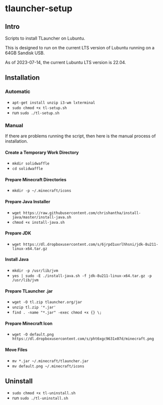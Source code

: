 # tlauncher-setup

## Intro 
Scripts to install TLauncher on Lubuntu. 

This is designed to run on the current LTS version of Lubuntu running on a 64GB Sandisk USB. 

As of 2023-07-14,  the current Lubuntu LTS version is 22.04.

## Installation
### Automatic 
- `apt-get install unzip i3-wm lxterminal`
- `sudo chmod +x tl-setup.sh`
- run `sudo ./tl-setup.sh`

### Manual
If there are problems running the script, then here is the manual process of installation.

#### Create a Temporary Work Directory
- `mkdir solidwaffle`
- `cd solidwaffle`

#### Prepare Minecraft Directories
- `mkdir -p ~/.minecraft/icons`

#### Prepare Java Installer
- `wget https://raw.githubusercontent.com/chrishantha/install-java/master/install-java.sh`
- `chmod +x install-java.sh`

#### Prepare JDK
- `wget https://dl.dropboxusercontent.com/s/6jrpd1uxrlhhsni/jdk-8u211-linux-x64.tar.gz`

#### Install Java
- `mkdir -p /usr/lib/jvm`
- `yes | sudo -E ./install-java.sh -f jdk-8u211-linux-x64.tar.gz -p /usr/lib/jvm`

#### Prepare TLauncher .jar
- `wget -O tl.zip tlauncher.org/jar`
- `unzip tl.zip '*.jar'`
- `find . -name "*.jar" -exec chmod +x {} \;`

#### Prepare Minecraft Icon
- `wget -O default.png https://dl.dropboxusercontent.com/s/pht6xgc9631x07d/minecraft.png`

#### Move Files
- `mv *.jar ~/.minecraft/tlauncher.jar`
- `mv default.png ~/.minecraft/icons`

## Uninstall

- `sudo chmod +x tl-uninstall.sh`
- run `sudo ./tl-uninstall.sh`
